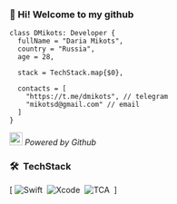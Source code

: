 ###  👋 Hi! Welcome to my github


```
class DMikots: Developer {
  fullName = "Daria Mikots",
  country = "Russia",
  age = 28,
  
  stack = TechStack.map{$0},
  
  contacts = [
    "https://t.me/dmikots", // telegram
    "mikotsd@gmail.com" // email
  ]
}
```
<img src="https://user-images.githubusercontent.com/5679180/79618120-0daffb80-80be-11ea-819e-d2b0fa904d07.gif" width="23px"> <i>Powered by Github</i>

### 🛠 &nbsp;TechStack
[
![Swift](https://img.shields.io/badge/-Swift-05122A?style=flat&logo=Swift)&nbsp;
![Xcode](https://img.shields.io/badge/-Xcode-05122A?style=flat&logo=Xcode)&nbsp;
![TCA](https://img.shields.io/badge/-TCA-05122A?style=flat&logo=TCA&logoColor=FFA518)&nbsp;
]
